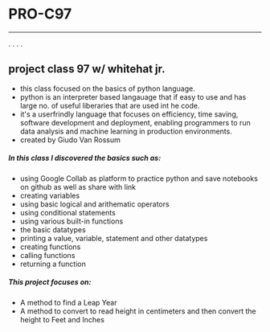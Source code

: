 # PRO-C97
_____
. . . . 
## project class 97 w/ whitehat jr.
- this class focused on the basics of python language.
- python is an interpreter based langauage that if easy to use and has large no. of useful liberaries that are used int he code.
- it's a userfrindly language that focuses on efficiency, time saving, software development and deployment, enabling programmers to run data analysis and machine learning in production environments.
- created by Giudo Van Rossum

##### In this class I discovered the basics such as:
- using Google Collab as platform to practice python and save notebooks on github as well as share with link
- creating variables
- using basic logical and arithematic operators
- using conditional statements 
- using various built-in functions 
- the basic datatypes
- printing a value, variable, statement and other datatypes 
- creating functions
- calling functions
- returning a function

##### This project focuses on:
- A method to find a Leap Year
- A method to convert to read height in centimeters and then convert the height to Feet and Inches
